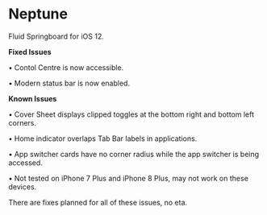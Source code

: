 # Neptune
Fluid Springboard for iOS 12.

**Fixed Issues**

• Contol Centre is now accessible.

• Modern status bar is now enabled.

**Known Issues**

• Cover Sheet displays clipped toggles at the bottom right and bottom left corners.

• Home indicator overlaps Tab Bar labels in applications.

• App switcher cards have no corner radius while the app switcher is being accessed.

• Not tested on iPhone 7 Plus and iPhone 8 Plus, may not work on these devices.

There are fixes planned for all of these issues, no eta.
